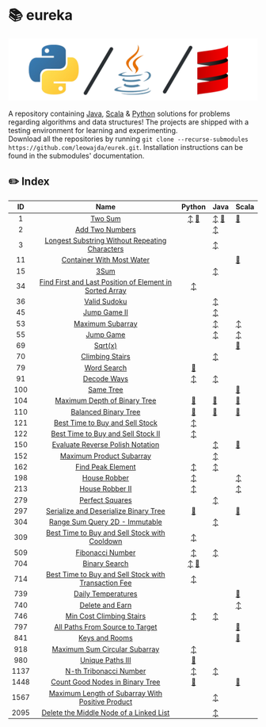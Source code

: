 # :books: eureka

![banner](./docs/banner.png "banner")

A repository containing [Java](https://www.github.com/leowajda/eureka-java), [Scala](https://www.github.com/leowajda/eureka-scala) & [Python](https://www.github.com/leowajda/eureka-python) solutions for problems regarding algorithms and data structures!
The projects are shipped with a testing environment for learning and experimenting.\
Download all the repositories by running `git clone --recurse-submodules https://github.com/leowajda/eurek.git`. Installation instructions can be found in the submodules' documentation.


## :pencil2: Index

|  ID  |                                                                       Name                                                                        |                                                                                                          Python                                                                                                           | Java                                                                                                                                                                                                                                          | Scala                                                                                                                                |
|:----:|:-------------------------------------------------------------------------------------------------------------------------------------------------:|:-------------------------------------------------------------------------------------------------------------------------------------------------------------------------------------------------------------------------:|:----------------------------------------------------------------------------------------------------------------------------------------------------------------------------------------------------------------------------------------------|:-------------------------------------------------------------------------------------------------------------------------------------|
|  1   |                                                 [Two Sum](https://leetcode.com/problems/two-sum/)                                                 | [:arrow_up_down:](https://github.com/leowajda/eureka-python/blob/master/src/array/iterative/lc_0001.py) [:arrows_counterclockwise:](https://github.com/leowajda/eureka-python/blob/master/src/array/recursive/lc_0001.py) | [:arrow_up_down:](https://github.com/leowajda/eureka-java/blob/master/src/main/java/array/iterative/LC_0001.java) [:arrows_counterclockwise:](https://github.com/leowajda/eureka-java/blob/master/src/main/java/array/recursive/LC_0001.java) | [:arrows_counterclockwise:](https://github.com/leowajda/eureka-scala/blob/master/src/main/scala/array/recursive/LC_0001.scala)       |
|  2   |                                         [Add Two Numbers](https://leetcode.com/problems/add-two-numbers/)                                         |                                                                                                                                                                                                                           | [:arrow_up_down:](https://github.com/leowajda/eureka-java/blob/master/src/main/java/singly_linked_list/iterative/LC_0002.java)                                                                                                                |                                                                                                                                      |
|  3   |          [Longest Substring Without Repeating Characters](https://leetcode.com/problems/longest-substring-without-repeating-characters/)          |                                                                                                                                                                                                                           | [:arrow_up_down:](https://github.com/leowajda/eureka-java/blob/master/src/main/java/string/iterative/LC_0003.java)                                                                                                                            |                                                                                                                                      |
|  11  |                               [Container With Most Water](https://leetcode.com/problems/container-with-most-water/)                               |                                                                                                                                                                                                                           |                                                                                                                                                                                                                                               | [:arrows_counterclockwise:](https://github.com/leowajda/eureka-scala/blob/master/src/main/scala/array/recursive/LC_0011.scala)       |
|  15  |                                                    [3Sum](https://leetcode.com/problems/3sum/)                                                    |                                                                                                                                                                                                                           | [:arrow_up_down:](https://github.com/leowajda/eureka-java/blob/master/src/main/java/array/iterative/LC_0015.java)                                                                                                                             |                                                                                                                                      |
|  34  | [Find First and Last Position of Element in Sorted Array](https://leetcode.com/problems/find-first-and-last-position-of-element-in-sorted-array/) |                                                          [:arrow_up_down:](https://github.com/leowajda/eureka-python/blob/master/src/array/iterative/lc_0034.py)                                                          |                                                                                                                                                                                                                                               |                                                                                                                                      |
|  36  |                                            [Valid Sudoku](https://leetcode.com/problems/valid-sudoku/)                                            |                                                                                                                                                                                                                           | [:arrow_up_down:](https://github.com/leowajda/eureka-java/blob/master/src/main/java/array/iterative/LC_0036.java)                                                                                                                             |                                                                                                                                      |
|  45  |                                            [Jump Game II](https://leetcode.com/problems/jump-game-ii/)                                            |                                                                                                                                                                                                                           | [:arrow_up_down:](https://github.com/leowajda/eureka-java/blob/master/src/main/java/array/iterative/LC_0045.java)                                                                                                                             |                                                                                                                                      |
|  53  |                                        [Maximum Subarray](https://leetcode.com/problems/maximum-subarray/)                                        |                                                                                                                                                                                                                           | [:arrow_up_down:](https://github.com/leowajda/eureka-java/blob/master/src/main/java/array/iterative/LC_0053.java)                                                                                                                             | [:arrow_up_down:](https://github.com/leowajda/eureka-scala/blob/master/src/main/scala/array/iterative/LC_0053.scala)                 |
|  55  |                                               [Jump Game](https://leetcode.com/problems/jump-game/)                                               |                                                                                                                                                                                                                           | [:arrow_up_down:](https://github.com/leowajda/eureka-java/blob/master/src/main/java/array/iterative/LC_0055.java)                                                                                                                             | [:arrow_up_down:](https://github.com/leowajda/eureka-scala/blob/master/src/main/scala/array/iterative/LC_0055.scala)                 |
|  69  |                                                  [Sqrt(x)](https://leetcode.com/problems/sqrtx/)                                                  |                                                                                                                                                                                                                           |                                                                                                                                                                                                                                               | [:arrows_counterclockwise:](https://github.com/leowajda/eureka-scala/blob/master/src/main/scala/array/recursive/LC_0069.scala)       |
|  70  |                                         [Climbing Stairs](https://leetcode.com/problems/climbing-stairs/)                                         |                                                                                                                                                                                                                           | [:arrow_up_down:](https://github.com/leowajda/eureka-java/blob/master/src/main/java/math/iterative/LC_0070.java)                                                                                                                              |                                                                                                                                      |
|  79  |                                             [Word Search](https://leetcode.com/problems/word-search/)                                             |                                                     [:arrows_counterclockwise:](https://github.com/leowajda/eureka-python/blob/master/src/graph/recursive/lc_0079.py)                                                     |                                                                                                                                                                                                                                               |                                                                                                                                      |
|  91  |                                             [Decode Ways](https://leetcode.com/problems/decode-ways/)                                             |                                                         [:arrow_up_down:](https://github.com/leowajda/eureka-python/blob/master/src/strings/iterative/lc_0091.py)                                                         | [:arrow_up_down:](https://github.com/leowajda/eureka-java/blob/master/src/main/java/string/iterative/LC_0091.java)                                                                                                                            |                                                                                                                                      |
| 100  |                                               [Same Tree](https://leetcode.com/problems/same-tree/)                                               |                                                                                                                                                                                                                           |                                                                                                                                                                                                                                               | [:arrows_counterclockwise:](https://github.com/leowajda/eureka-scala/blob/master/src/main/scala/binary_tree/recursive/LC_0100.scala) |
| 104  |                            [Maximum Depth of Binary Tree](https://leetcode.com/problems/maximum-depth-of-binary-tree/)                            |                                                  [:arrows_counterclockwise:](https://github.com/leowajda/eureka-python/blob/master/src/binary_tree/recursive/lc_0104.py)                                                  | [:arrows_counterclockwise:](https://github.com/leowajda/eureka-java/blob/master/src/main/java/binary_tree/recursive/LC_0104.java)                                                                                                             | [:arrows_counterclockwise:](https://github.com/leowajda/eureka-scala/blob/master/src/main/scala/binary_tree/recursive/LC_0104.scala) |
| 110  |                                    [Balanced Binary Tree](https://leetcode.com/problems/balanced-binary-tree/)                                    |                                                  [:arrows_counterclockwise:](https://github.com/leowajda/eureka-python/blob/master/src/binary_tree/recursive/lc_0110.py)                                                  | [:arrows_counterclockwise:](https://github.com/leowajda/eureka-java/blob/master/src/main/java/binary_tree/recursive/LC_0110.java)                                                                                                             | [:arrows_counterclockwise:](https://github.com/leowajda/eureka-scala/blob/master/src/main/scala/binary_tree/recursive/LC_0110.scala) |
| 121  |                         [Best Time to Buy and Sell Stock](https://leetcode.com/problems/best-time-to-buy-and-sell-stock/)                         |                                                          [:arrow_up_down:](https://github.com/leowajda/eureka-python/blob/master/src/array/iterative/lc_0121.py)                                                          |                                                                                                                                                                                                                                               |                                                                                                                                      |
| 122  |                      [Best Time to Buy and Sell Stock II](https://leetcode.com/problems/best-time-to-buy-and-sell-stock-ii/)                      |                                                          [:arrow_up_down:](https://github.com/leowajda/eureka-python/blob/master/src/array/iterative/lc_0122.py)                                                          |                                                                                                                                                                                                                                               |                                                                                                                                      |
| 150  |                        [Evaluate Reverse Polish Notation](https://leetcode.com/problems/evaluate-reverse-polish-notation/)                        |                                                                                                                                                                                                                           | [:arrow_up_down:](https://github.com/leowajda/eureka-java/blob/master/src/main/java/string/iterative/LC_0150.java)                                                                                                                            | [:arrows_counterclockwise:](https://github.com/leowajda/eureka-scala/blob/master/src/main/scala/math/recursive/LC_0150.scala)        |
| 152  |                                [Maximum Product Subarray](https://leetcode.com/problems/maximum-product-subarray/)                                |                                                                                                                                                                                                                           | [:arrow_up_down:](https://github.com/leowajda/eureka-java/blob/master/src/main/java/array/iterative/LC_0152.java)                                                                                                                             |                                                                                                                                      |
| 162  |                                       [Find Peak Element](https://leetcode.com/problems/find-peak-element/)                                       |                                                          [:arrow_up_down:](https://github.com/leowajda/eureka-python/blob/master/src/array/iterative/lc_0162.py)                                                          | [:arrow_up_down:](https://github.com/leowajda/eureka-java/blob/master/src/main/java/array/iterative/LC_0162.java)                                                                                                                             |                                                                                                                                      |
| 198  |                                            [House Robber](https://leetcode.com/problems/house-robber/)                                            |                                                          [:arrow_up_down:](https://github.com/leowajda/eureka-python/blob/master/src/array/iterative/lc_0198.py)                                                          |                                                                                                                                                                                                                                               | [:arrow_up_down:](https://github.com/leowajda/eureka-scala/blob/master/src/main/scala/array/iterative/LC_0198.scala)                 |
| 213  |                                         [House Robber II](https://leetcode.com/problems/house-robber-ii/)                                         |                                                          [:arrow_up_down:](https://github.com/leowajda/eureka-python/blob/master/src/array/iterative/lc_0213.py)                                                          |                                                                                                                                                                                                                                               | [:arrow_up_down:](https://github.com/leowajda/eureka-scala/blob/master/src/main/scala/array/iterative/LC_0213.scala)                 |
| 279  |                                         [Perfect Squares](https://leetcode.com/problems/perfect-squares/)                                         |                                                                                                                                                                                                                           | [:arrow_up_down:](https://github.com/leowajda/eureka-java/blob/master/src/main/java/math/iterative/LC_0279.java)                                                                                                                              |                                                                                                                                      |
| 297  |                   [Serialize and Deserialize Binary Tree](https://leetcode.com/problems/serialize-and-deserialize-binary-tree/)                   |                                                  [:arrows_counterclockwise:](https://github.com/leowajda/eureka-python/blob/master/src/binary_tree/recursive/lc_0297.py)                                                  |                                                                                                                                                                                                                                               | [:arrows_counterclockwise:](https://github.com/leowajda/eureka-scala/blob/master/src/main/scala/binary_tree/recursive/LC_0297.scala) |
| 304  |                           [Range Sum Query 2D - Immutable](https://leetcode.com/problems/range-sum-query-2d-immutable/)                           |                                                                                                                                                                                                                           | [:arrow_up_down:](https://github.com/leowajda/eureka-java/blob/master/src/main/java/graph/iterative/LC_0304.java)                                                                                                                             |                                                                                                                                      |
| 309  |           [Best Time to Buy and Sell Stock with Cooldown](https://leetcode.com/problems/best-time-to-buy-and-sell-stock-with-cooldown/)           |                                                          [:arrow_up_down:](https://github.com/leowajda/eureka-python/blob/master/src/array/iterative/lc_0309.py)                                                          |                                                                                                                                                                                                                                               |                                                                                                                                      |
| 509  |                                        [Fibonacci Number](https://leetcode.com/problems/fibonacci-number/)                                        |                                                          [:arrow_up_down:](https://github.com/leowajda/eureka-python/blob/master/src/math/iterative/lc_0509.py)                                                           | [:arrow_up_down:](https://github.com/leowajda/eureka-java/blob/master/src/main/java/math/iterative/LC_0509.java)                                                                                                                              |                                                                                                                                      |
| 704  |                                           [Binary Search](https://leetcode.com/problems/binary-search/)                                           | [:arrow_up_down:](https://github.com/leowajda/eureka-python/blob/master/src/array/iterative/lc_0704.py) [:arrows_counterclockwise:](https://github.com/leowajda/eureka-python/blob/master/src/array/recursive/lc_0704.py) |                                                                                                                                                                                                                                               |                                                                                                                                      |
| 714  |    [Best Time to Buy and Sell Stock with Transaction Fee](https://leetcode.com/problems/best-time-to-buy-and-sell-stock-with-transaction-fee/)    |                                                          [:arrow_up_down:](https://github.com/leowajda/eureka-python/blob/master/src/array/iterative/lc_0714.py)                                                          |                                                                                                                                                                                                                                               |                                                                                                                                      |
| 739  |                                      [Daily Temperatures](https://leetcode.com/problems/daily-temperatures/)                                      |                                                                                                                                                                                                                           |                                                                                                                                                                                                                                               | [:arrows_counterclockwise:](https://github.com/leowajda/eureka-scala/blob/master/src/main/scala/array/recursive/LC_0739.scala)       |
| 740  |                                         [Delete and Earn](https://leetcode.com/problems/delete-and-earn/)                                         |                                                                                                                                                                                                                           |                                                                                                                                                                                                                                               | [:arrow_up_down:](https://github.com/leowajda/eureka-scala/blob/master/src/main/scala/array/iterative/LC_0740.scala)                 |
| 746  |                                [Min Cost Climbing Stairs](https://leetcode.com/problems/min-cost-climbing-stairs/)                                |                                                          [:arrow_up_down:](https://github.com/leowajda/eureka-python/blob/master/src/array/iterative/lc_0746.py)                                                          | [:arrow_up_down:](https://github.com/leowajda/eureka-java/blob/master/src/main/java/math/iterative/LC_0746.java)                                                                                                                              |                                                                                                                                      |
| 797  |                         [All Paths From Source to Target](https://leetcode.com/problems/all-paths-from-source-to-target/)                         |                                                                                                                                                                                                                           |                                                                                                                                                                                                                                               | [:arrows_counterclockwise:](https://github.com/leowajda/eureka-scala/blob/master/src/main/scala/graph/recursive/LC_0797.scala)       |
| 841  |                                          [Keys and Rooms](https://leetcode.com/problems/keys-and-rooms/)                                          |                                                                                                                                                                                                                           |                                                                                                                                                                                                                                               | [:arrows_counterclockwise:](https://github.com/leowajda/eureka-scala/blob/master/src/main/scala/graph/recursive/LC_0841.scala)       |
| 918  |                           [Maximum Sum Circular Subarray](https://leetcode.com/problems/maximum-sum-circular-subarray/)                           |                                                          [:arrow_up_down:](https://github.com/leowajda/eureka-python/blob/master/src/array/iterative/lc_0918.py)                                                          |                                                                                                                                                                                                                                               |                                                                                                                                      |
| 980  |                                        [Unique Paths III](https://leetcode.com/problems/unique-paths-iii/)                                        |                                                     [:arrows_counterclockwise:](https://github.com/leowajda/eureka-python/blob/master/src/graph/recursive/lc_0980.py)                                                     |                                                                                                                                                                                                                                               |                                                                                                                                      |
| 1137 |                                  [N-th Tribonacci Number](https://leetcode.com/problems/n-th-tribonacci-number/)                                  |                                                          [:arrow_up_down:](https://github.com/leowajda/eureka-python/blob/master/src/math/iterative/lc_1137.py)                                                           | [:arrow_up_down:](https://github.com/leowajda/eureka-java/blob/master/src/main/java/math/iterative/LC_1137.java)                                                                                                                              |                                                                                                                                      |
| 1448 |                         [Count Good Nodes in Binary Tree](https://leetcode.com/problems/count-good-nodes-in-binary-tree/)                         |                                                  [:arrows_counterclockwise:](https://github.com/leowajda/eureka-python/blob/master/src/binary_tree/recursive/lc_1448.py)                                                  |                                                                                                                                                                                                                                               | [:arrows_counterclockwise:](https://github.com/leowajda/eureka-scala/blob/master/src/main/scala/binary_tree/recursive/LC_1448.scala) |
| 1567 |        [Maximum Length of Subarray With Positive Product](https://leetcode.com/problems/maximum-length-of-subarray-with-positive-product/)        |                                                                                                                                                                                                                           | [:arrow_up_down:](https://github.com/leowajda/eureka-java/blob/master/src/main/java/array/iterative/LC_1567.java)                                                                                                                             |                                                                                                                                      |
| 2095 |                 [Delete the Middle Node of a Linked List](https://leetcode.com/problems/delete-the-middle-node-of-a-linked-list/)                 |                                                                                                                                                                                                                           | [:arrow_up_down:](https://github.com/leowajda/eureka-java/blob/master/src/main/java/singly_linked_list/iterative/LC_2095.java)                                                                                                                |                                                                                                                                      |